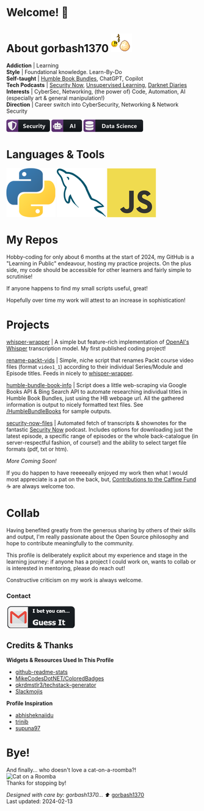 # Welcome! 👋


# About gorbash1370 ![Dragon Egg](emojis/dragon_egg.gif)

**Addiction**  | Learning  
**Style** | Foundational knowledge. Learn-By-Do  
**Self-taught** | [Humble Book Bundles](https://www.humblebundle.com/books), ChatGPT, Copilot  
**Tech Podcasts** | [Security Now](https://twit.tv/shows/security-now), [Unsupervised Learning](https://github.com/danielmiessler), [Darknet Diaries](https://darknetdiaries.com/)  
**Interests** | CyberSec, Networking, (the power of) Code, Automation, AI (especially art & general manipulation!)  
**Direction**  | Career switch into CyberSecurity, Networking & Network Security  


![Badge Security](boring_README/security_small.png) ![Badge AI](boring_README/ai_small.png) ![Badge Data Science](boring_README/datascience_small.png)

# Languages & Tools

![Python](boring_README/python.png)
![MySQL](boring_README/mysql.png)
![JavaScript](boring_README/javascript.png)

# My Repos

Hobby-coding for only about 6 months at the start of 2024, my GitHub is a "Learning in Public" endeavour, hosting my practice projects. On the plus side, my code should be accessible for other learners and fairly simple to scrutinise!     

If anyone happens to find my small scripts useful, great!  

Hopefully over time my work will attest to an increase in sophistication!

# Projects

[whisper-wrapper](https://github.com/gorbash1370/whisper_wrapper) | A simple but feature-rich implementation of [OpenAI's Whisper](https://github.com/openai/whisper) transcription model. My first published coding project!   

[rename-packt-vids](https://github.com/gorbash1370/rename_packt_vids) | Simple, niche script that renames Packt course video files (format `video1_1`) according to their individual Series/Module and Episode titles. Feeds in nicely to [whisper-wrapper](https://github.com/gorbash1370/whisper_wrapper). 

[humble-bundle-book-info](https://github.com/gorbash1370/humble-bundle-book-info) | Script does a little web-scraping via Google Books API & Bing Search API to automate researching individual titles in Humble Book Bundles, just using the HB webpage url. All the gathered information is output to nicely formatted text files. See [/HumbleBundleBooks](https://github.com/gorbash1370/humble-bundle-book-info/tree/main/HumbleBundleBooks) for sample outputs.

[security-now-files](https://github.com/gorbash1370/security-now-files) | Automated fetch of transcripts & shownotes for the fantastic [Security Now](https://twit.tv/shows/security-now) podcast. Includes options for downloading just the latest episode, a specific range of episodes or the whole back-catalogue (in server-respectful fashion, of course!) and the ability to select target file formats (pdf, txt or htm).

_More Coming Soon!_ 

If you do happen to have reeeeeally enjoyed my work then what I would most appreciate is a pat on the back, but, [Contributions to the Caffine Fund](https://www.buymeacoffee.com/gorbash1370) ☕ are always welcome too.

# Collab

Having benefited greatly from the generous sharing by others of their skills and output, I'm really passionate about the Open Source philosophy and hope to contribute meaningfully to the community. 

This profile is deliberately explicit about my experience and stage in the learning journey: if anyone has a project I could work on, wants to collab or is interested in mentoring, please do reach out! 

Constructive criticism on my work is always welcome.

### Contact

![Contact Image](boring_README/email_small.png)

## Credits & Thanks

**Widgets & Resources Used In This Profile**

- [github-readme-stats](https://github.com/anuraghazra/github-readme-stats)
- [MikeCodesDotNET/ColoredBadges](https://github.com/MikeCodesDotNET/ColoredBadges)
- [qkrdmstlr3/techstack-generator](https://github.com/qkrdmstlr3/techstack-generator)
- [Slackmojis](https://slackmojis.com/emojis/)

**Profile Inspiration**

- [abhisheknaiidu](https://github.com/abhisheknaiidu/awesome-github-profile-readme/blob/master/README.md)
- [trinib](https://github.com/trinib/trinib/blob/main/README.md)
- [supuna97](https://github.com/supuna97/supuna97)

# Bye!

And finally... who doesn't love a cat-on-a-roomba?!  
![Cat on a Roomba](https://imgur.com/LhiFkLt.gif)  
Thanks for stopping by!

*Designed with care by: gorbash1370... ⬆* [gorbash1370](https://github.com/gorbash1370)  
Last updated: 2024-02-13
